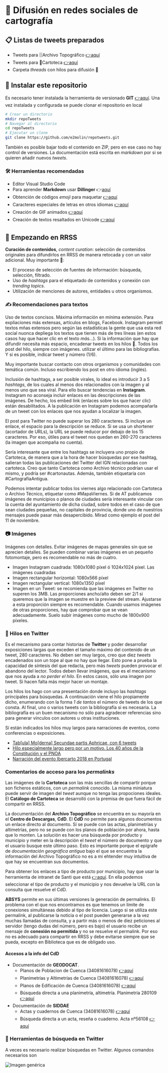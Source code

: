 # 📡 Difusión en redes sociales de cartografía

## 📋 Listas de tweets preparados

* Tweets para 🗄Archivo Topográfico  [👉aquí](tweetat.md)
* Tweets para 🧭️Cartoteca   [👉aquí](tweetcarto.md)
* Carpeta *threads* con hilos para difusión 🧶

## 🚀 Instalar este repositorio

Es necesario tener instalada la herramienta de versionado **GIT** [👉aquí](https://git-scm.com/). Una vez instalada y configurada se puede clonar el repositorio en local

```bash
# Crear un directorio
mkdir repoTweets
# Navegar al directorio
cd repoTweets
# Ejecutar un clone
git clone https://github.com/e2molin/repotweets.git
```
También es posible bajar todo el contenido en ZIP, pero en ese caso no hay control de versiones. La documentación está escrita en *markdown* por si se quieren añadir nuevos *tweets*.

### 🛠 Herramientas recomendadas

* Editor Visual Studio Code 
* Para aprender **Markdown** usar **Dillinger**  👉[aquí](https://dillinger.io/)
* Obtención de códigos *emoji* para maquetar [👉aquí](https://emojipedia.org/)
* Caracteres especiales de letras en otros idiomas [👉aquí](https://copychar.cc/)
* Creación de GIF animados [👉aquí](https://ezgif.com/video-to-gif)
* Creación de textos resaltados en Unicode [👉aquí](https://qaz.wtf/u/convert.cgi?text=Instituto+Geogr%C3%A1fico+Nacional)


## 🍼 Empezando en RRSS

**Curación de contenidos**, *content curation*: selección de contenidos originales para difundirlos en RRSS de manera retocada y con un valor adicional. Muy importante 📣:
* El proceso de selección de fuentes de información: búsqueda, selección, filtrado.
* Uso de *hashtags* para el etiquetado de contenidos y conexión con *trending topics*. 
* Utilización de menciones de autores, entidades u otros organismos.

### ✍ Recomendaciones para textos

Uso de textos concisos. Máxima información en mínima extensión. Para expliaciones más extensas, artículos en blogs, Facebook. Instagram permiet textos mñas extensos pero según las estadísticas la gente que usa esta red social nuonca depliega los textos que tienen más de tres líneas (en estos casos hay que hacer clic en el texto *más...*). Si la información que hay que difundir necesita más espacio, encadenar tweets en los hilos 🧵. Todos los post del hilo, siempre con imágenes. utilizar el último para las bibliografías. Y si es posible, indicar tweet y número (1/6).

Muy importante buscar contacto con otros organismos y comunidades con temática común. Incluso escribiendo los post en otro idioma (inglés).

Inclusión de hashtags, a ser posible virales, lo ideal es introducir 3 a 5 *hashtags*, de los cuales al menos dos relacionados con la imagen y al menos uno que sea viral. Para ello buscar tendencias en **Instagram**. 
Instagram no aconseja incluir enlaces en las descripciones de las imágenes. De hecho, los embed link (enlaces sobre los que hacer clic) están desabilitados. A la publicación en Instagram podemos acompañarla de un tweet con los enlaces que nos ayudan a localizar la imagen. 

El post para Twitter no puede superar los 280 caracteres. Si incluye un enlace, el espacio para la descripción se reduce. Si se usa un shortener (acortador de URLs), la URL se puede reducor por debajo de los 15 caracteres. Por eso, útiles para el tweet nos quedan en 260-270 caracteres (la imagen que acompaña no cuenta).

Sería interesante que entre los hashtags se incluyera uno propio de Cartoteca, de manera que a la hora de hacer búsquedas por ese hashtag, salieran todas las publicaciones del Twitter del IGN relacionadas con cartoteca. Creo que tanto Cartoteca como Archivo técnico podrían usar el mismo, y podría ser #cartonautas. Además, también etiquetaría con #CartografíaAntigua.

Podemos intentar publicar todos los viernes algo relacionado con Cartoteca o Archivo Técnico, etiquetar como #MapaViernes. Si de AT publicamos imágenes de municipios o planos de ciudades sería interesante vincular con la cuenta del ayuntamiento de dicha ciudad, sobre todos en el caso de que sean ciudades pequeñas, no capitales de provincia, donde uno de nuestrios mensajes puede pasar más desapercibido. Mirad como ejemplo el post del 11 de noviembre.

###	📷 Imágenes

Imágenes con detalles. Evitar imágenes de mapas generales sin que se aprecien detalles. Se pueden combinar varias imágenes en un pequeño fotomontaje, pero es recomendable no más de cuatro. 
* Imagen Instagram cuadrada: 1080x1080 píxel ó 1024x1024 píxel. Las imágenes cuadradas
* Imagen rectangular horizontal: 1080x566 píxel
* Imagen rectangular vertical: 1080x1350 píxel
* Imagen en un Tweet: se recomienda que las imágenes en Twitter no superen los 3MB. Las proporciones ancho/alto deben ser 2/1 si queremos que la imagen se muestre en la preview del stream. Ajustarse a esta proporción siempre es recomendable. Cuando usamos imágenes de otras proporciones, hay que comprobar que se vean adecuadamente. Suelo subir imágenes como mucho de 1800x900 píxeles.

### 🧵 Hilos en Twitter
Es el mecanismo para contar historias de **Twitter** y poder desarrollar exposiciones largas que exceden el tamaño máximo del contenido de un tweet, 280 caracteres. No deben ser muy largos, creo que diez *tweets* encadenados son un tope al que no hay que llegar. Esto pone a prueba la capacidad de síntesis del que redacta, pero más *tweets* pueden provocar el abandono del lector. Todos deben llevar imágenes, que es el mecanismo que nos ayuda a *no perder el hilo*. En estos casos, sólo una imagen por tweet. Si hacen falta más mejor hacer un montaje.

Los hilos los hago con una presentación donde incluyo las *hashtags* principales para búsquedas. A continuación viene  el hilo propiamente dicho, enumerando con la forma *1 de tantos* el número de tweets de los que consta. Al final, uno o varios tweets con la bibliografía si es necesaria. La bibliografía es un buen mecanismo no sólo para agradecer referencias sino para generar vínculos con autores u otras instituciones.

Sí están indicados los hilos muy largos para narraciones de eventos, como conferencias o exposiciones.

* [Tab[ula] Mo[derna] Secundae partis Aphricae, con 6 tweets](https://twitter.com/e2molin/status/1247469420366176257?s=20)
* [Hilo especialmente largo pero por un motivo. Los 40 años de la Constitución y el PNOA](https://twitter.com/e2molin/status/1069967754294411264?s=20)
* [Narración del evento Ibercarto 2018 en Portugal](https://twitter.com/e2molin/status/1063043092226473984?s=20)


### Comentarios de acceso para los *permalinks*

Las imágenes de la **Cartoteca** son las más sencillas de compartir porque son ficheros estáticos, con un *permalink* conocido. La misma miniatura puede servir de imagen del *tweet* aunque no tenga las propociones ideales. El **Catálogo de Cartoteca** se desarrolló con la premisa de que fuera fácil de compartir en RRSS.

La documentación del **Archivo Topográfico** se encuentra en su mayoría en el **Centro de Descargas**, **CdD**. El **CdD** no permite para algunos documentos un enlace directo al documento. Sí se puede con las actas, planimetrías y altimetrías, pero no se puede con los planos de población por ahora, hasta que lo monten. La solución es hacer una búsqueda por producto y municipio y meter en la descripción el *tweet* el número de documento y que el usuario busque este último paso. Esto es importante porque el epígrafe de *documentación geográfica antigua* bajo el que se encuentra la información del Archivo Topográfico no es a mi ehtender muy intuitiva de que hay se encuentran sus documentos.

Para obtener los enlaces a tipo de producto por municipio, hay que usar la herramienta de intranet de Santi que está [👉aquí](http://sapignmad200/test-santi/ConsultasCdD/). En ella podemos seleccionar el tipo de producto y el municipio y nos devuelve la URL con la consulta que resuelve el CdD.

**ABSYS** permite en sus últimas versiones la generación de permalinks. El problema con el que nos encontramos es que tenemos un límite de conexiones simultáneas debido al tipo de licencia. Luego si se utiliza este permalink, al publicarse la noticia o el post pueden generarse a la vez muchas llamadas de consulta, y a partir más o menos de diez peticiones al servidor (tengo dudas del número, pero es bajo) el usuario recibe un mensaje de **conexión no permitida** y no se resuelve el permalink. Por eso no es adecuado para compartir en RRSS y debe evitarse siempre que se pueda, excepto en Biblioteca que es de obligado uso.

#### Accesos a la info del **CdD**

* Documentación de **GEODOCAT**.
  * Planos de Poblacion de Cuenca (34081616078) [👉aquí](https://centrodedescargas.cnig.es/CentroDescargas/buscar.do?filtro.codFamilia=PLPOB&filtro.codIne=34081616078)
  * Planimetrías y Altimetrías de Cuenca  (34081616078) [👉aquí](https://centrodedescargas.cnig.es/CentroDescargas/buscar.do?filtro.codFamilia=MIPAC&filtro.codIne=34081616078)
  * Planos de Edificación de Cuenca  (34081616078) [👉aquí](https://centrodedescargas.cnig.es/CentroDescargas/buscar.do?filtro.codFamilia=PLEDI&filtro.codIne=34081616078)
  * Búsqueda directa a una planimetría, altimetría. Planimetría 280109 [👉aquí](https://centrodedescargas.cnig.es/CentroDescargas/busquedaIdProductor.do?idProductor=280109&Serie=MIPAC)
* Documentación de **SIDDAE**
  * Actas y cuadernos de Cuenca  (34081616078) [👉aquí](https://centrodedescargas.cnig.es/CentroDescargas/buscar.do?filtro.codFamilia=ACLLI&filtro.codIne=34081616078)
  * Búsqueda directa a un acta, reseña o cuaderno. Acta nº56108 [👉aquí](https://centrodedescargas.cnig.es/CentroDescargas/busquedaIdProductor.do?idProductor=056108&Serie=ACLLI)



### 🔎 Herramientas de búsqueda en Twitter

A veces es necesario realizar búsquedas en Twitter. Algunos comandos necesarios son

![Imagen genérica](img/ayuda-twitter.jpg)